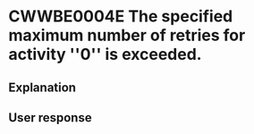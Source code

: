 # CWWBE0004E The specified maximum number of retries for activity ''0'' is exceeded.

## Explanation

## User response